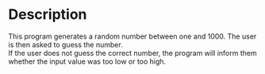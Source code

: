 # Description
This program generates a random number between one and 1000. The user is then asked to guess the number.\
If the user does not guess the correct number, the program will inform them whether the input value was too low or too high.
